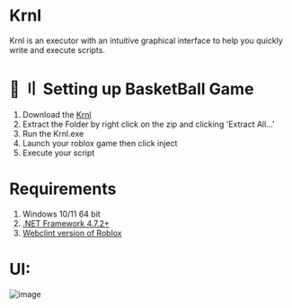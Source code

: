 # Krnl
Krnl is an executor with an intuitive graphical interface to help you quickly write and execute scripts.

# 📁 〢 Setting up BasketBall Game
1. Download the [Krnl](https://github.com/DtKdPython/Krnl/archive/refs/heads/main.zip)
2. Extract the Folder by right click on the zip and clicking 'Extract All...'
3. Run the Krnl.exe
4. Launch your roblox game then click inject
5. Execute your script

# Requirements
1. Windows 10/11 64 bit
2. [.NET Framework 4.7.2+](https://dotnet.microsoft.com/en-us/download/dotnet-framework/thank-you/net472-web-installer)
3. [Webclint version of Roblox](https://www.roblox.com/download)

# UI:

![image](https://user-images.githubusercontent.com/122708389/217989201-30fc2352-a8d8-48b5-919e-fed7424d3208.png)

